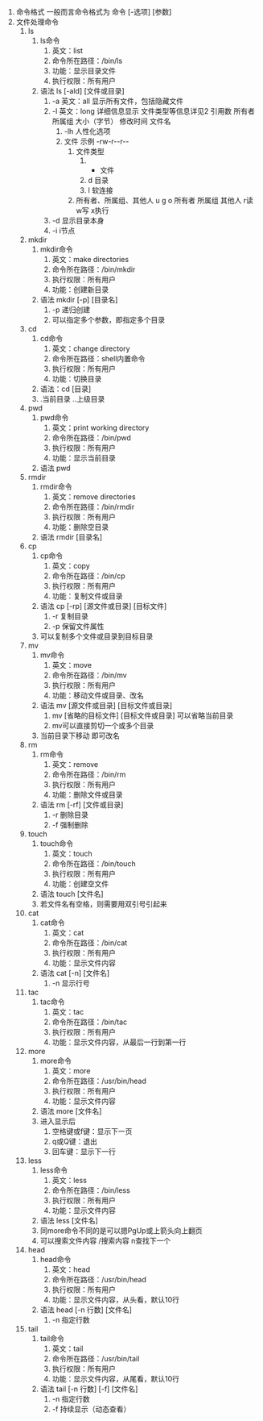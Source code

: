 1. 命令格式 一般而言命令格式为 命令 [-选项] [参数]
2. 文件处理命令
	1. ls
		1. ls命令 
			1. 英文：list 
			2. 命令所在路径：/bin/ls 
			3. 功能：显示目录文件
			4. 执行权限：所有用户
		2. 语法 ls [-ald] [文件或目录]
			1. -a 英文：all 显示所有文件，包括隐藏文件
			2. -l 英文：long 详细信息显示
				文件类型等信息详见2 引用数 所有者 所属组 大小（字节） 修改时间 文件名
				1. -lh 人性化选项
				2. 文件 示例 -rw-r--r--
					1. 文件类型
						1. - 文件
						2. d 目录
						3. l 软连接
					2. 所有者、所属组、其他人
						u	        g	      o
						所有者    所属组	 其他人
						r读	       w写	     x执行
			3. -d 显示目录本身
			4. -i i节点
	2. mkdir
		1. mkdir命令
			1. 英文：make directories
			2. 命令所在路径：/bin/mkdir
			3. 执行权限：所有用户
			4. 功能：创建新目录
		2. 语法 mkdir [-p] [目录名]
			1. -p 递归创建
			2. 可以指定多个参数，即指定多个目录
	3. cd
		1. cd命令
			1. 英文：change directory
			2. 命令所在路径：shell内置命令
			3. 执行权限：所有用户
			4. 功能：切换目录
		2. 语法：cd [目录]
		3. .当前目录 ..上级目录
	4. pwd
		1. pwd命令
			1. 英文：print working directory
			2. 命令所在路径：/bin/pwd
			3. 执行权限：所有用户
			4. 功能：显示当前目录
		2. 语法 pwd
	5. rmdir
		1. rmdir命令
			1. 英文：remove directories
			2. 命令所在路径：/bin/rmdir
			3. 执行权限：所有用户
			4. 功能：删除空目录
		2. 语法 rmdir [目录名]
	6. cp
		1. cp命令
			1. 英文：copy
			2. 命令所在路径：/bin/cp
			3. 执行权限：所有用户
			4. 功能：复制文件或目录
		2. 语法 cp [-rp] [源文件或目录] [目标文件]
			1. -r 复制目录
			2. -p 保留文件属性
		3. 可以复制多个文件或目录到目标目录
	7. mv
		1. mv命令
			1. 英文：move
			2. 命令所在路径：/bin/mv
			3. 执行权限：所有用户
			4. 功能：移动文件或目录、改名
		2. 语法 mv [源文件或目录] [目标文件或目录]
			1. mv [省略的目标文件] [目标文件或目录] 可以省略当前目录
			2. mv可以直接剪切一个或多个目录
		3. 当前目录下移动 即可改名
	8. rm
		1. rm命令
			1. 英文：remove
			2. 命令所在路径：/bin/rm
			3. 执行权限：所有用户
			4. 功能：删除文件或目录
		2. 语法 rm [-rf] [文件或目录]
			1. -r 删除目录
			2. -f 强制删除
	9. touch
		1. touch命令
			1. 英文：touch
			2. 命令所在路径：/bin/touch
			3. 执行权限：所有用户
			4. 功能：创建空文件
		2. 语法 touch [文件名]
		3. 若文件名有空格，则需要用双引号引起来
	10. cat
		1. cat命令
			1. 英文：cat
			2. 命令所在路径：/bin/cat
			3. 执行权限：所有用户
			4. 功能：显示文件内容
		2. 语法 cat [-n] [文件名]
			1. -n 显示行号
	11. tac
		1. tac命令
			1. 英文：tac
			2. 命令所在路径：/bin/tac
			3. 执行权限：所有用户
			4. 功能：显示文件内容，从最后一行到第一行
	12. more
		1. more命令
			1. 英文：more
			2. 命令所在路径：/usr/bin/head
			3. 执行权限：所有用户
			4. 功能：显示文件内容
		2. 语法 more [文件名]
		3. 进入显示后
			1. 空格键或f键：显示下一页
			2. q或Q键：退出
			3. 回车键：显示下一行
	13. less
		1. less命令
			1. 英文：less
			2. 命令所在路径：/bin/less
			3. 执行权限：所有用户
			4. 功能：显示文件内容
		2. 语法 less [文件名]
		3. 同more命令不同的是可以摁PgUp或上箭头向上翻页
		4. 可以搜索文件内容 /搜索内容 n查找下一个
	14. head
		1. head命令
			1. 英文：head
			2. 命令所在路径：/usr/bin/head
			3. 执行权限：所有用户
			4. 功能：显示文件内容，从头看，默认10行
		2. 语法 head [-n 行数] [文件名]
			1. -n 指定行数
	15. tail
		1. tail命令
			1. 英文：tail
			2. 命令所在路径：/usr/bin/tail
			3. 执行权限：所有用户
			4. 功能：显示文件内容，从尾看，默认10行
		2. 语法 tail [-n 行数] [-f] [文件名]
			1. -n 指定行数
			2. -f 持续显示（动态查看）
			